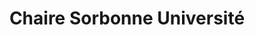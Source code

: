 ---
title: Chaire Sorbonne Université
short_title: Sorbonne
summary: Lorem ipsum tagadaLorem ipsum tagadaLorem ipsum tagadaLorem
  ipsum tagadaLorem ipsum tagadaLorem ipsum tagada
contact: antoine.cordelois@paris-iea.fr
picture: "/android-chrome-512x512.png"
details:
  selectionProcess: |-
     We look for a great team player. The candidate should:

        - Work alone
        - Be a nobel prize
        - Be nice to others
  profile: |-
        We look for a great team player. The candidate should:

        - Work alone
        - Be a nobel prize
        - Be nice to others
  tasks: |-
        We look for a great team player. The candidate should:

        - Work alone
        - Be a nobel prize
        - Be nice to others
  meals: |-
     We look for a great team player. The candidate should:

        - Work alone
        - Be a nobel prize
        - Be nice to others
  researchSupport: |-
     We look for a great team player. The candidate should:

        - Work alone
        - Be a nobel prize
        - Be nice to others
  location: |-
        We look for a great team player. The candidate should:

        - Work alone
        - Be a nobel prize
        - Be nice to others
  type: |-
        We look for a great team player. The candidate should:

        - Work alone
        - Be a nobel prize
        - Be nice to others
  applicationMaterials: |-
     We look for a great team player. The candidate should:

        - Work alone
        - Be a nobel prize
        - Be nice to others
  funding: |-
        We look for a great team player. The candidate should:

        - Work alone
        - Be a nobel prize
        - Be nice to others
  housing: |-
     We look for a great team player. The candidate should:

        - Work alone
        - Be a nobel prize
        - Be nice to others
  fundingPeriod: |-
        We look for a great team player. The candidate should:

        - Work alone
        - Be a nobel prize
        - Be nice to others
link: /activities/fellowships/rolling-call-for-fellows
publicationDate: 2023-11-16T13:26:28.478Z
---